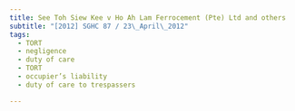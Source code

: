 ```yaml
---
title: See Toh Siew Kee v Ho Ah Lam Ferrocement (Pte) Ltd and others
subtitle: "[2012] SGHC 87 / 23\_April\_2012"
tags:
  - TORT
  - negligence
  - duty of care
  - TORT
  - occupier’s liability
  - duty of care to trespassers

---
```


